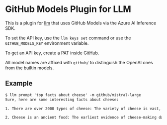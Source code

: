 # GitHub Models Plugin for LLM

This is a plugin for [llm](llm.datasette.io) that uses GitHub Models via the Azure AI Inference SDK.

To set the API key, use the `llm keys set` command or use the `GITHUB_MODELS_KEY` environment variable.

To get an API key, create a PAT inside GitHub.

All model names are affixed with `github/` to distinguish the OpenAI ones from the builtin models.

## Example

```default
$ llm prompt 'top facts about cheese' -m github/mistral-large                                                                                                                
Sure, here are some interesting facts about cheese:

1. There are over 2000 types of cheese: The variety of cheese is vast, with different flavors, textures, and aromas. This is due to factors like the type of milk used, the aging process, and the specific bacteria and mold cultures involved.

2. Cheese is an ancient food: The earliest evidence of cheese-making dates back to around 6000 BC, found in ancient Polish sites.
```
